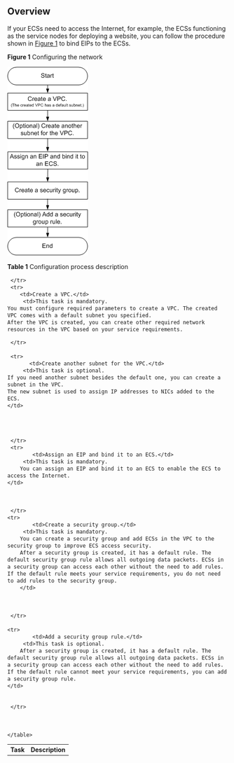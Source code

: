 ## Overview

If your ECSs need to access the Internet, for example, the ECSs functioning as
the service nodes for deploying a website, you can follow the procedure shown in
<a href="#figure1">Figure 1</a> to bind EIPs to the ECSs.

<a name="figure1">**Figure 1**</a> Configuring the network

![](figure/f126be838da636cc4d5079aef48ac456.png)

**Table 1** Configuration process description
<table>
      <tr>
         <th>Task</th>
         <th>Description</th>
         
      
     </tr>
     <tr>
        <td>Create a VPC.</td>
         <td>This task is mandatory.
	You must configure required parameters to create a VPC. The created VPC comes with a default subnet you specified.
	After the VPC is created, you can create other required network resources in the VPC based on your service requirements.
</td>
         
       
     </tr>
     
     <tr>
           <td>Create another subnet for the VPC.</td>
         <td>This task is optional.
	If you need another subnet besides the default one, you can create a subnet in the VPC.
	The new subnet is used to assign IP addresses to NICs added to the ECS.
	</td>
 
       
       
        
     </tr> 
     <tr>
            <td>Assign an EIP and bind it to an ECS.</td>
         <td>This task is mandatory.
		You can assign an EIP and bind it to an ECS to enable the ECS to access the Internet.
	</td>
      
       
  
     </tr>
    <tr>
            <td>Create a security group.</td>
         <td>This task is mandatory.
		You can create a security group and add ECSs in the VPC to the security group to improve ECS access security.
		After a security group is created, it has a default rule. The default security group rule allows all outgoing data packets. ECSs in a security group can access each other without the need to add rules. If the default rule meets your service requirements, you do not need to add rules to the security group.
		</td>

       
  
     </tr>

	<tr>
            <td>Add a security group rule.</td>
         <td>This task is optional.
		After a security group is created, it has a default rule. The default security group rule allows all outgoing data packets. ECSs in a security group can access each other without the need to add rules. If the default rule cannot meet your service requirements, you can add a security group rule.
	</td>
       
  
     </tr>



	</table>

